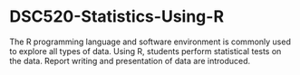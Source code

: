 # DSC520-Statistics-Using-R
The R programming language and software environment is commonly used to explore all types of data. Using R, students perform statistical tests on the data. Report writing and presentation of data are introduced. 
